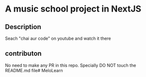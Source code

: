 # A music school project in NextJS

## Description
Seach "chai aur code" on youtube and watch it there

## contributon
No need to make any PR in this repo. Specially DO NOT touch the README.md file# MeloLearn
